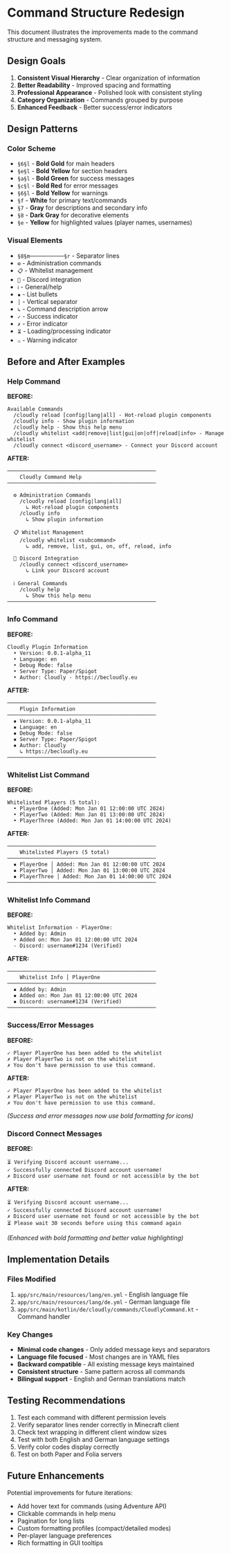 # Command Structure Redesign

This document illustrates the improvements made to the command structure and messaging system.

## Design Goals

1. **Consistent Visual Hierarchy** - Clear organization of information
2. **Better Readability** - Improved spacing and formatting
3. **Professional Appearance** - Polished look with consistent styling
4. **Category Organization** - Commands grouped by purpose
5. **Enhanced Feedback** - Better success/error indicators

## Design Patterns

### Color Scheme
- `§6§l` - **Bold Gold** for main headers
- `§e§l` - **Bold Yellow** for section headers
- `§a§l` - **Bold Green** for success messages
- `§c§l` - **Bold Red** for error messages
- `§6§l` - **Bold Yellow** for warnings
- `§f` - **White** for primary text/commands
- `§7` - **Gray** for descriptions and secondary info
- `§8` - **Dark Gray** for decorative elements
- `§e` - **Yellow** for highlighted values (player names, usernames)

### Visual Elements
- `§8§m───────────§r` - Separator lines
- `⚙` - Administration commands
- `📋` - Whitelist management
- `🔗` - Discord integration
- `ℹ` - General/help
- `▪` - List bullets
- `│` - Vertical separator
- `↳` - Command description arrow
- `✓` - Success indicator
- `✗` - Error indicator
- `⏳` - Loading/processing indicator
- `⚠` - Warning indicator

## Before and After Examples

### Help Command

**BEFORE:**
```
Available Commands
  /cloudly reload [config|lang|all] - Hot-reload plugin components
  /cloudly info - Show plugin information
  /cloudly help - Show this help menu
  /cloudly whitelist <add|remove|list|gui|on|off|reload|info> - Manage whitelist
  /cloudly connect <discord_username> - Connect your Discord account
```

**AFTER:**
```
────────────────────────────────────────────────
    Cloudly Command Help
────────────────────────────────────────────────

  ⚙ Administration Commands
    /cloudly reload [config|lang|all]
      ↳ Hot-reload plugin components
    /cloudly info
      ↳ Show plugin information

  📋 Whitelist Management
    /cloudly whitelist <subcommand>
      ↳ add, remove, list, gui, on, off, reload, info

  🔗 Discord Integration
    /cloudly connect <discord_username>
      ↳ Link your Discord account

  ℹ General Commands
    /cloudly help
      ↳ Show this help menu
────────────────────────────────────────────────
```

### Info Command

**BEFORE:**
```
Cloudly Plugin Information
  • Version: 0.0.1-alpha_11
  • Language: en
  • Debug Mode: false
  • Server Type: Paper/Spigot
  • Author: Cloudly - https://becloudly.eu
```

**AFTER:**
```
────────────────────────────────────────────────
    Plugin Information
────────────────────────────────────────────────
  ▪ Version: 0.0.1-alpha_11
  ▪ Language: en
  ▪ Debug Mode: false
  ▪ Server Type: Paper/Spigot
  ▪ Author: Cloudly
    ↳ https://becloudly.eu
────────────────────────────────────────────────
```

### Whitelist List Command

**BEFORE:**
```
Whitelisted Players (5 total):
  • PlayerOne (Added: Mon Jan 01 12:00:00 UTC 2024)
  • PlayerTwo (Added: Mon Jan 01 13:00:00 UTC 2024)
  • PlayerThree (Added: Mon Jan 01 14:00:00 UTC 2024)
```

**AFTER:**
```
────────────────────────────────────────────────
    Whitelisted Players (5 total)
────────────────────────────────────────────────
  ▪ PlayerOne │ Added: Mon Jan 01 12:00:00 UTC 2024
  ▪ PlayerTwo │ Added: Mon Jan 01 13:00:00 UTC 2024
  ▪ PlayerThree │ Added: Mon Jan 01 14:00:00 UTC 2024
────────────────────────────────────────────────
```

### Whitelist Info Command

**BEFORE:**
```
Whitelist Information - PlayerOne:
  • Added by: Admin
  • Added on: Mon Jan 01 12:00:00 UTC 2024
  - Discord: username#1234 (Verified)
```

**AFTER:**
```
────────────────────────────────────────────────
    Whitelist Info │ PlayerOne
────────────────────────────────────────────────
  ▪ Added by: Admin
  ▪ Added on: Mon Jan 01 12:00:00 UTC 2024
  ▪ Discord: username#1234 (Verified)
────────────────────────────────────────────────
```

### Success/Error Messages

**BEFORE:**
```
✓ Player PlayerOne has been added to the whitelist
✗ Player PlayerTwo is not on the whitelist
✗ You don't have permission to use this command.
```

**AFTER:**
```
✓ Player PlayerOne has been added to the whitelist
✗ Player PlayerTwo is not on the whitelist
✗ You don't have permission to use this command.
```
_(Success and error messages now use bold formatting for icons)_

### Discord Connect Messages

**BEFORE:**
```
⏳ Verifying Discord account username...
✓ Successfully connected Discord account username!
✗ Discord user username not found or not accessible by the bot
```

**AFTER:**
```
⏳ Verifying Discord account username...
✓ Successfully connected Discord account username!
✗ Discord user username not found or not accessible by the bot
⏳ Please wait 30 seconds before using this command again
```
_(Enhanced with bold formatting and better value highlighting)_

## Implementation Details

### Files Modified
1. `app/src/main/resources/lang/en.yml` - English language file
2. `app/src/main/resources/lang/de.yml` - German language file
3. `app/src/main/kotlin/de/cloudly/commands/CloudlyCommand.kt` - Command handler

### Key Changes
- **Minimal code changes** - Only added message keys and separators
- **Language file focused** - Most changes are in YAML files
- **Backward compatible** - All existing message keys maintained
- **Consistent structure** - Same pattern across all commands
- **Bilingual support** - English and German translations match

## Testing Recommendations

1. Test each command with different permission levels
2. Verify separator lines render correctly in Minecraft client
3. Check text wrapping in different client window sizes
4. Test with both English and German language settings
5. Verify color codes display correctly
6. Test on both Paper and Folia servers

## Future Enhancements

Potential improvements for future iterations:
- Add hover text for commands (using Adventure API)
- Clickable commands in help menu
- Pagination for long lists
- Custom formatting profiles (compact/detailed modes)
- Per-player language preferences
- Rich formatting in GUI tooltips
